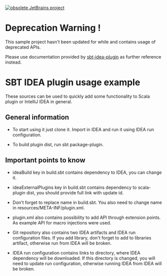 [![obsolete JetBrains project](https://jb.gg/badges/obsolete-flat-square.svg)](https://confluence.jetbrains.com/display/ALL/JetBrains+on+GitHub)

# Deprecation Warning !

This sample project hasn't been updated for while and contains usage of deprecated APIs.

Please use documentation provided by [sbt-idea-plugin](https://github.com/JetBrains/sbt-idea-plugin) as further reference instead.

# SBT IDEA plugin usage example

These sources can be used to quickly add some functionality to Scala plugin or IntelliJ IDEA in general.

## General information

- To start using it just clone it. Import in IDEA and run it using IDEA run configuration.

- To build plugin dist, run sbt package-plugin.

## Important points to know

- ideaBuild key in build.sbt contains dependency to IDEA, you can change it.

- ideaExternalPlugins key in build.sbt contains dependency to scala-plugin dist, you should provide full link with update id.

- Don't forget to replace name in build.sbt. You also need to change name in resources/META-INF/plugin.xml.

- plugin.xml also contains possibility to add API through extension points. As example API for macro injections were used.

- Git repository also contains two IDEA artifacts and IDEA run configuration files.
If you add library, don't forget to add to libraries artifact, otherwise run from IDEA will be broken.

- IDEA run configuration contains links to directory, where IDEA dependency will be downloaded. If this directory is changed, you will need to update run configuration,
otherwise running IDEA from IDEA will be broken.
